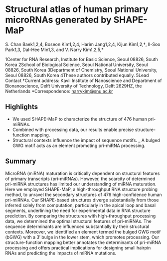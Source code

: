 # Structural atlas of human primary microRNAs generated by SHAPE-MaP

S. Chan Baek1,2,4, Boseon Kim1,2,4, Harim Jang1,2,4, Kijun Kim1,2,†, Il-Soo Park1,3, Dal-Hee Min1,3, and V. Narry Kim1,2,5,*

1Center for RNA Research, Institute for Basic Science, Seoul 08826, South Korea
2School of Biological Science, Seoul National University, Seoul 08826, South Korea
3Department of Chemistry, Seoul National University, Seoul 08826, South Korea
4These authors contributed equally.
5Lead Contact
†Current address: Kavli Institute of Nanoscience and Department of Bionanoscience, Delft University of Technology, Delft 2629HZ, the Netherlands
*Correspondence: narrykim@snu.ac.kr

## Highlights
- We used SHAPE-MaP to characterize the structure of 476 human pri-miRNAs. 
- Combined with processing data, our results enable precise structure-function mapping. 
-	Structural contexts influence the impact of sequence motifs.
_	A bulged GWG motif acts as an element promoting pri-miRNA processing.

## Summary

MicroRNA (miRNA) maturation is critically dependent on structural features of primary transcripts (pri-miRNAs). However, the scarcity of determined pri-miRNA structures has limited our understanding of miRNA maturation. Here we employed SHAPE-MaP, a high-throughput RNA structure probing method, to unravel the secondary structures of 476 high-confidence human pri-miRNAs. Our SHAPE-based structures diverge substantially from those inferred solely from computation, particularly in the apical loop and basal segments, underlining the need for experimental data in RNA structure prediction. By comparing the structures with high-throughput processing data, we determined the optimal structural features of pri-miRNAs. The sequence determinants are influenced substantially by their structural contexts. Moreover, we identified an element termed the bulged GWG motif (bGWG) with a 3′ bulge in the lower stem, which promotes processing. Our structure-function mapping better annotates the determinants of pri-miRNA processing and offers practical implications for designing small hairpin RNAs and predicting the impacts of miRNA mutations.
